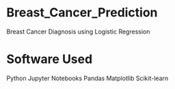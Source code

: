 # Breast_Cancer_Prediction

Breast Cancer Diagnosis using Logistic Regression

# Software Used

Python
Jupyter Notebooks
Pandas
Matplotlib
Scikit-learn

